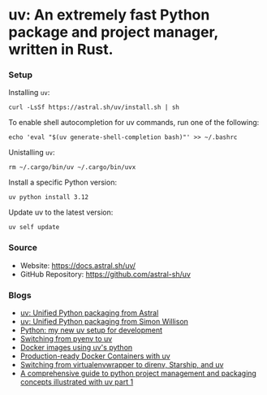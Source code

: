 # uv: An extremely fast Python package and project manager, written in Rust.

### Setup

Installing `uv`:
```shell
curl -LsSf https://astral.sh/uv/install.sh | sh
```

To enable shell autocompletion for uv commands, run one of the following:
```shell
echo 'eval "$(uv generate-shell-completion bash)"' >> ~/.bashrc
```

Unistalling `uv`:
```shell
rm ~/.cargo/bin/uv ~/.cargo/bin/uvx
```

Install a specific Python version:
```shell
uv python install 3.12
```

Update uv to the latest version:
```shell
uv self update
```

### Source

- Website: https://docs.astral.sh/uv/
- GitHub Repository: https://github.com/astral-sh/uv

### Blogs

- [uv: Unified Python packaging from Astral](https://astral.sh/blog/uv-unified-python-packaging)
- [uv: Unified Python packaging from Simon Willison](https://simonwillison.net/2024/Aug/20/uv-unified-python-packaging/)
- [Python: my new uv setup for development](https://adamj.eu/tech/2024/09/18/python-uv-development-setup/)
- [Switching from pyenv to uv](https://bluesock.org/~willkg/blog/dev/switch_pyenv_to_uv.html)
- [Docker images using uv's python](https://mkennedy.codes/posts/python-docker-images-using-uv-s-new-python-features/)
- [Production-ready Docker Containers with uv](https://hynek.me/articles/docker-uv/)
- [Switching from virtualenvwrapper to direnv, Starship, and uv](https://treyhunner.com/2024/10/switching-from-virtualenvwrapper-to-direnv-starship-and-uv/)
- [A comprehensive guide to python project management and packaging concepts illustrated with uv part 1](https://reinforcedknowledge.com/a-comprehensive-guide-to-python-project-management-and-packaging-concepts-illustrated-with-uv-part-i/)

